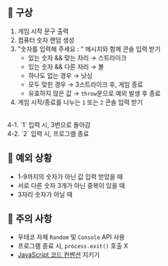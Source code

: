 ## 📌 구상
1. 게임 시작 문구 출력
2. 컴퓨터 숫자 랜덤 생성
3. "숫자를 입력해 주세요 : " 메시지와 함께 콘솔 입력 받기
   - 있는 숫자 && 맞는 자리 → 스트라이크
   - 있는 숫자 && 다른 자리 → 볼
   - 하나도 없는 경우 → 낫싱
   - 모두 맞힌 경우 → 3스트라이크 후, 게임 종료
   - 유효하지 않은 값 → `throw`문으로 예외 발생 후 종료
4. 게임 시작/종료를 나누는 `1` 또는 `2` 콘솔 입력 받기
<br />
4-1. `1` 입력 시, 3번으로 돌아감 <br />
4-2. `2` 입력 시, 프로그램 종료

## 📌 예외 상황
- 1-9까지의 숫자가 아닌 값 입력 받았을 때
- 서로 다른 숫자 3개가 아닌 중복이 있을 때
- 3자리 숫자가 아닐 때

## 📌 주의 사항
- 우테코 자체 `Random` 및 `Console` API 사용
- 프로그램 종료 시, `process.exit()` 호출 X
- [JavaScript 코드 컨벤션](https://github.com/woowacourse/woowacourse-docs/tree/main/styleguide/javascript) 지키기
